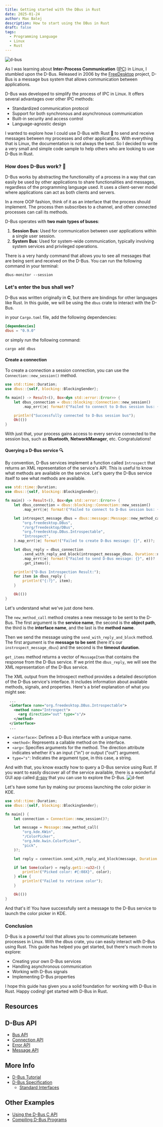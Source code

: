 ```yaml
---
title: Getting started with the DBus in Rust
date: 2025-01-24
author: Max Balej
description: How to start using the DBus in Rust
draft: false
tags:
  - Programming Language
  - Linux
  - Rust
---
```


![d-bus](dbus-art.png)

As I was learning about **Inter-Process Communication** ([IPC](https://en.wikipedia.org/wiki/Inter-process_communication)) in Linux, I stumbled upon the D-Bus. Released in 2006 by the [FreeDesktop](https://www.freedesktop.org/wiki/) project, D-Bus is a message bus system that allows communication between applications.

D-Bus was developed to simplify the process of IPC in Linux. It offers several advantages over other IPC methods:

- Standardized communication protocol
- Support for both synchronous and asynchronous communication
- Built-in security and access control
- Language-agnostic design

I wanted to explore how I could use D-Bus with Rust :crab: to send and receive messages between my processes and other applications.
With everything that is Linux, the documentation is not always the best. So I decided to write a very small and simple code sample to help others who are looking to use D-Bus in Rust.

### How does D-Bus work? :bus:

D-Bus works by abstracting the functionality of a process in a way that can easily be used by other applications to share functionalities and messages, regardless of the programming language used.
It uses a client-server model where applications can act as both clients and servers.

In a more OOP fashion, think of it as an interface that the process should implement. The process then subscribes to a channel, and other connected processes can call its methods.

D-Bus operates with **two main types of buses**:

1. **Session Bus**: Used for communication between user applications within a single user session.
2. **System Bus**: Used for system-wide communication, typically involving system services and privileged operations.

There is a very handy command that allows you to see all messages that are being sent and received on the D-Bus. You can run the following command in your terminal:

```fish
dbus-monitor --session
```

### Let's enter the bus shall we?

D-Bus was written originally in **C**, but there are bindings for other languages like Rust. In this guide, we will be using the `dbus` crate to interact with the D-Bus.

in your `Cargo.toml` file, add the following dependencies:

```toml
[dependencies]
dbus = "0.9.0"
```

or simply run the following command:

```fish
cargo add dbus
```

#### Create a connection

To create a connection a session connection, you can use the `Connection::new_session()` method.

```rust
use std::time::Duration;
use dbus::{self, blocking::BlockingSender};

fn main() -> Result<(), Box<dyn std::error::Error>> {
    let dbus_connection = dbus::blocking::Connection::new_session()
        .map_err(|e| format!("Failed to connect to D-Bus session bus: {}", e))?;

    println!("Successfully connected to D-Bus session bus");
    Ok(())
}

```

With just that, your process gains access to every service connected to the session bus, such as **Bluetooth**, **NetworkManager**, etc. Congratulations!

#### Querying a D-Bus service :mag:

By convention, D-Bus services implement a function called `Introspect` that returns an XML representation of the service's API.
This is useful to know what methods are available on the service. Let's query the D-Bus service itself to see what methods are available.

```rust
use std::time::Duration;
use dbus::{self, blocking::BlockingSender};

fn main() -> Result<(), Box<dyn std::error::Error>> {
    let dbus_connection = dbus::blocking::Connection::new_session()
        .map_err(|e| format!("Failed to connect to D-Bus session bus: {}", e))?;

    let introspect_message_dbus = dbus::message::Message::new_method_call(
        "org.freedesktop.DBus",
        "/org/freedesktop/DBus",
        "org.freedesktop.DBus.Introspectable",
        "Introspect",
    ).map_err(|e| format!("Failed to create D-Bus message: {}", e))?;

    let dbus_reply = dbus_connection
        .send_with_reply_and_block(introspect_message_dbus, Duration::new(1, 0))
        .map_err(|e| format!("Failed to send D-Bus message: {}", e))?
        .get_items();

    println!("D-Bus Introspection Result:");
    for item in dbus_reply {
        println!("{:?}", item);
    }

    Ok(())
}

```

Let's understand what we've just done here.

The `new_method_call` method creates a new message to be sent to the D-Bus.
The first argument is the **service name**, the second is the **object path**, the third is the **interface name**, and the last is the **method name**.

Then we send the message using the `send_with_reply_and_block` method.
The first argument is the **message to be sent** (here it's our `instrospect_message_dbus`) and the second is the **timeout duration**.

`get_items` method returns a vector of `MessageItem` that contains the response from the D-Bus service.
If we print the `dbus_reply`, we will see the XML representation of the D-Bus service.

The XML output from the Introspect method provides a detailed description of the D-Bus service's interface.
It includes information about available methods, signals, and properties. Here's a brief explanation of what you might see:

```xml
  ...
  <interface name="org.freedesktop.DBus.Introspectable">
    <method name="Introspect">
      <arg direction="out" type="s"/>
    </method>
  </interface>
  ...
```

- `<interface>`: Defines a D-Bus interface with a unique name.
- `<method>`: Represents a callable method on the interface.
- `<arg>`: Specifies arguments for the method. The direction attribute indicates whether it's an input ("in") or output ("out") argument.
- `type="s"`: Indicates the argument type, in this case, a string.

And with that, you know exactly how to query a D-Bus service using Rust. If you want to easily discover all of the service available, there is a wonderful GUI app called [d-spy](https://apps.gnome.org/en-GB/Dspy/) that you can use to explore the D-Bus.
![d-feet](d-feet.png)

Let's have some fun by making our process launching the color picker in KDE.

```Rust
use std::time::Duration;
use dbus::{self, blocking::BlockingSender};

fn main() {
    let connection = Connection::new_session()?;

    let message = Message::new_method_call(
        "org.kde.KWin",
        "/ColorPicker",
        "org.kde.kwin.ColorPicker",
        "pick",
    )?;

    let reply = connection.send_with_reply_and_block(message, Duration::from_secs(5))?;

    if let Some(color) = reply.get1::<u32>() {
        println!("Picked color: #{:08X}", color);
    } else {
        println!("Failed to retrieve color");
    }

    Ok(())
}
```

And that's it! You have successfully sent a message to the D-Bus service to launch the color picker in KDE.

### Conclusion

D-Bus is a powerful tool that allows you to communicate between processes in Linux.
With the dbus crate, you can easily interact with D-Bus using Rust. This guide has helped you get started, but there's much more to explore:

- Creating your own D-Bus services
- Handling asynchronous communication
- Working with D-Bus signals
- Implementing D-Bus properties

I hope this guide has given you a solid foundation for working with D-Bus in Rust. Happy coding! get started with D-Bus in Rust.

## Resources

## D-Bus API

- [Bus API](https://dbus.freedesktop.org/doc/api/html/group__DBusBus.html#ga8a9024c78c4ea89b6271f19dbc7861b2)
- [Connection API](https://dbus.freedesktop.org/doc/api/html/group__DBusConnection.html#ga8d6431f17a9e53c9446d87c2ba8409f0)
- [Error API](https://dbus.freedesktop.org/doc/api/html/group__DBusErrors.html#ga8937f0b7cdf8554fa6305158ce453fbe)
- [Message API](https://dbus.freedesktop.org/doc/api/html/group__DBusMessage.html#gad8953f53ceea7de81cde792e3edd0230)

## More Info

- [D-Bus Tutorial](https://dbus.freedesktop.org/doc/dbus-tutorial.html)
- [D-Bus Specification](https://dbus.freedesktop.org/doc/dbus-specification.html)
  - [Standard Interfaces](https://dbus.freedesktop.org/doc/dbus-specification.html#standard-interfaces)

## Other Examples

- [Using the D-Bus C API](http://www.matthew.ath.cx/misc/dbus)
- [Compiling D-Bus Programs](https://stackoverflow.com/questions/14263390/how-to-compile-a-basic-d-bus-glib-example)
